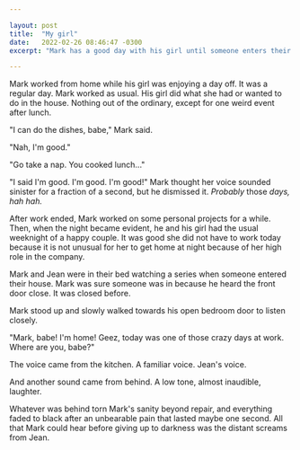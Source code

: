 ```yaml
---

layout: post
title:  "My girl"
date:   2022-02-26 08:46:47 -0300
excerpt: "Mark has a good day with his girl until someone enters their house."

---
```


Mark worked from home while his girl was enjoying a day off. It was a regular day. Mark worked as usual. His girl did what she had or wanted to do in the house. Nothing out of the ordinary, except for one weird event after lunch.

"I can do the dishes, babe," Mark said.

"Nah, I'm good."

"Go take a nap. You cooked lunch..."

"I said I'm good. I'm good. I'm good!" Mark thought her voice sounded sinister for a fraction of a second, but he dismissed it. *Probably* those *days, hah hah.*

After work ended, Mark worked on some personal projects for a while. Then, when the night became evident, he and his girl had the usual weeknight of a happy couple. It was good she did not have to work today because it is not unusual for her to get home at night because of her high role in the company.

Mark and Jean were in their bed watching a series when someone entered their house. Mark was sure someone was in because he heard the front door close. It was closed before. 

Mark stood up and slowly walked towards his open bedroom door to listen closely.

"Mark, babe! I'm home! Geez, today was one of those crazy days at work. Where are you, babe?" 

The voice came from the kitchen. A familiar voice. Jean's voice.

And another sound came from behind. A low tone, almost inaudible, laughter.

Whatever was behind torn Mark's sanity beyond repair, and everything faded to black after an unbearable pain that lasted maybe one second. All that Mark could hear before giving up to darkness was the distant screams from Jean.
